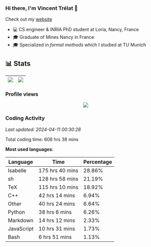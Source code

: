 ### Hi there, I'm Vincent Trélat 👋

Check out my [website](https://vtrelat.github.io)

-   💻 CS engineer & INRIA PhD student at Loria, Nancy, France
-   🎓 Graduate of Mines Nancy in France
-   🎓 Specialized in _formal methods_ which I studied at TU Munich

## 📊 **Stats**

| <img align="center" src="https://readme-stats.clckblog.space/api?username=VTrelat&show_icons=true&include_all_commits=true&theme=tokyonight&hide_border=true" /> | <img align="center" src="https://readme-stats.clckblog.space/api/top-langs/?username=VTrelat&layout=compact&theme=tokyonight&hide_border=true" /> |
| ---------------------------------------------------------------------------------------------------------------------------------------------------------------- | ------------------------------------------------------------------------------------------------------------------------------------------------- |

### Profile views

<p align="center">
 <img src="https://profile-counter.glitch.me/VTrelat/count.svg" />
</p>

<!--automations-->
### Coding Activity
_Last updated: 2024-04-11 00:30:28_

Total coding time: 608 hrs 38 mins

**Most used languages**:

| Language | Time | Percentage |
| ------------- | ------------- | ------------- |
| Isabelle | 175 hrs 40 mins | 28.86% |
| sh | 128 hrs 58 mins | 21.19% |
| TeX | 115 hrs 10 mins | 18.92% |
| C++ | 42 hrs 14 mins | 6.94% |
| Other | 40 hrs 24 mins | 6.64% |
| Python | 38 hrs 6 mins | 6.26% |
| Markdown | 14 hrs 12 mins | 2.33% |
| JavaScript | 10 hrs 31 mins | 1.73% |
| Bash | 6 hrs 51 mins | 1.13% |

